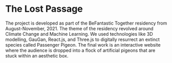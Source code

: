 # The Lost Passage
The project is developed as part of the BeFantastic Together residency from August-November, 2021. The theme of the residency revolved around Climate Change and Machine Learning. We used technologies like 3D modelling, GauGan, React.js, and Three.js to digitally resurrect an extinct species called Passenger Pigeon. The final work is an interactive website where the audience is dropped into a flock of artificial pigeons that are stuck within an aesthetic box. 
